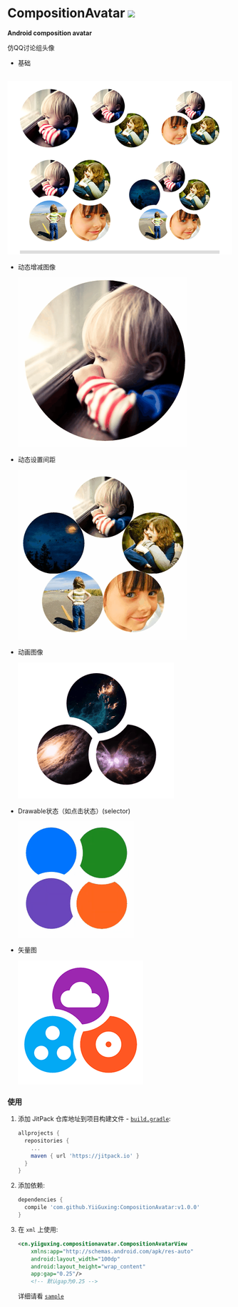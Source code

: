 # CompositionAvatar [![](https://jitpack.io/v/YiiGuxing/CompositionAvatar.svg)](https://jitpack.io/#YiiGuxing/CompositionAvatar)
**Android composition avatar**

仿QQ讨论组头像

- 基础
  
  ![基础](./images/base.png)

- 动态增减图像
  
  ![动态](./images/dynamic_drawables.gif)

- 动态设置间距
  
  ![动态](./images/dynamic_gap.gif)

- 动画图像
  
  ![动画](./images/animation.gif)

- Drawable状态（如点击状态）(selector)
  
  ![状态](./images/state.gif)

- 矢量图
  
  ![状态](./images/vector.png)

### 使用
1. 添加 JitPack 仓库地址到项目构建文件 - [`build.gradle`](./build.gradle):
   ```groovy
   allprojects {
     repositories {
       ...
       maven { url 'https://jitpack.io' }
     }
   }
   ```
2. 添加依赖:
   ```groovy
   dependencies {
     compile 'com.github.YiiGuxing:CompositionAvatar:v1.0.0'
   }
   ```
3. 在 `xml` 上使用:
   ```xml
   <cn.yiiguxing.compositionavatar.CompositionAvatarView
       xmlns:app="http://schemas.android.com/apk/res-auto"
       android:layout_width="100dp"
       android:layout_height="wrap_content"
       app:gap="0.25"/>
       <!-- 默认gap为0.25 -->
   ```
   
   详细请看 [`sample`](./sample)
